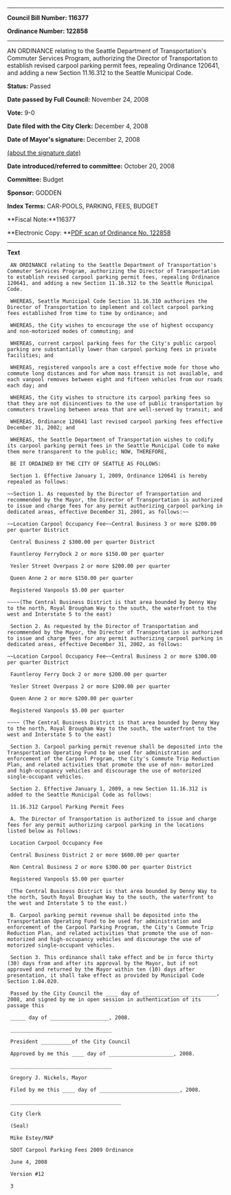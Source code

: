

********

**Council Bill Number: 116377**
   
**Ordinance Number: 122858**
********

 AN ORDINANCE relating to the Seattle Department of Transportation's Commuter Services Program, authorizing the Director of Transportation to establish revised carpool parking permit fees, repealing Ordinance 120641, and adding a new Section 11.16.312 to the Seattle Municipal Code.

**Status:** Passed
   
**Date passed by Full Council:** November 24, 2008
   
**Vote:** 9-0
   
**Date filed with the City Clerk:** December 4, 2008
   
**Date of Mayor's signature:** December 2, 2008
   
[(about the signature date)](/~public/approvaldate.htm)
   
   
   
**Date introduced/referred to committee:** October 20, 2008
   
**Committee:** Budget
   
**Sponsor:** GODDEN
   
   
**Index Terms:** CAR-POOLS, PARKING, FEES, BUDGET

**Fiscal Note:**116377

**Electronic Copy: **[PDF scan of Ordinance No. 122858](/~archives/Ordinances/Ord_122858.pdf)

********

**Text**
   
```
 AN ORDINANCE relating to the Seattle Department of Transportation's Commuter Services Program, authorizing the Director of Transportation to establish revised carpool parking permit fees, repealing Ordinance 120641, and adding a new Section 11.16.312 to the Seattle Municipal Code.

 WHEREAS, Seattle Municipal Code Section 11.16.310 authorizes the Director of Transportation to implement and collect carpool parking fees established from time to time by ordinance; and

 WHEREAS, the City wishes to encourage the use of highest occupancy and non-motorized modes of commuting; and

 WHEREAS, current carpool parking fees for the City's public carpool parking are substantially lower than carpool parking fees in private facilities; and

 WHEREAS, registered vanpools are a cost effective mode for those who commute long distances and for whom mass transit is not available, and each vanpool removes between eight and fifteen vehicles from our roads each day; and

 WHEREAS, the City wishes to structure its carpool parking fees so that they are not disincentives to the use of public transportation by commuters traveling between areas that are well-served by transit; and

 WHEREAS, Ordinance 120641 last revised carpool parking fees effective December 31, 2002; and

 WHEREAS, the Seattle Department of Transportation wishes to codify its carpool parking permit fees in the Seattle Municipal Code to make them more transparent to the public; NOW, THEREFORE,

 BE IT ORDAINED BY THE CITY OF SEATTLE AS FOLLOWS:

 Section 1. Effective January 1, 2009, Ordinance 120641 is hereby repealed as follows:

~~Section 1. As requested by the Director of Transportation and recommended by the Mayor, the Director of Transportation is authorized to issue and charge fees for any permit authorizing carpool parking in dedicated areas, effective December 31, 2001, as follows:~~

~~Location Carpool Occupancy Fee~~Central Business 3 or more $200.00 per quarter District

 Central Business 2 $300.00 per quarter District

 Fauntleroy FerryDock 2 or more $150.00 per quarter

 Yesler Street Overpass 2 or more $200.00 per quarter

 Queen Anne 2 or more $150.00 per quarter

 Registered Vanpools $5.00 per quarter

~~~~(The Central Business District is that area bounded by Denny Way to the north, Royal Brougham Way to the south, the waterfront to the west and Interstate 5 to the east)

 Section 2. As requested by the Director of Transportation and recommended by the Mayor, the Director of Transportation is authorized to issue and charge fees for any permit authorizing carpool parking in dedicated areas, effective December 31, 2002, as follows:

~~Location Carpool Occupancy Fee~~Central Business 2 or more $300.00 per quarter District

 Fauntleroy Ferry Dock 2 or more $200.00 per quarter

 Yesler Street Overpass 2 or more $200.00 per quarter

 Queen Anne 2 or more $200.00 per quarter

 Registered Vanpools $5.00 per quarter

~~~~ (The Central Business District is that area bounded by Denny Way to the north, Royal Brougham Way to the south, the waterfront to the west and Interstate 5 to the east)

 Section 3. Carpool parking permit revenue shall be deposited into the Transportation Operating Fund to be used for administration and enforcement of the Carpool Program, the City's Commute Trip Reduction Plan, and related activities that promote the use of non- motorized and high-occupancy vehicles and discourage the use of motorized single-occupant vehicles.

 Section 2. Effective January 1, 2009, a new Section 11.16.312 is added to the Seattle Municipal Code as follows:

 11.16.312 Carpool Parking Permit Fees

 A. The Director of Transportation is authorized to issue and charge fees for any permit authorizing carpool parking in the locations listed below as follows:

 Location Carpool Occupancy Fee

 Central Business District 2 or more $600.00 per quarter

 Non Central Business 2 or more $300.00 per quarter District

 Registered Vanpools $5.00 per quarter

 (The Central Business District is that area bounded by Denny Way to the north, South Royal Brougham Way to the south, the waterfront to the west and Interstate 5 to the east.)

 B. Carpool parking permit revenue shall be deposited into the Transportation Operating Fund to be used for administration and enforcement of the Carpool Parking Program, the City's Commute Trip Reduction Plan, and related activities that promote the use of non- motorized and high-occupancy vehicles and discourage the use of motorized single-occupant vehicles.

 Section 3. This ordinance shall take effect and be in force thirty (30) days from and after its approval by the Mayor, but if not approved and returned by the Mayor within ten (10) days after presentation, it shall take effect as provided by Municipal Code Section 1.04.020.

 Passed by the City Council the ____ day of ________________________, 2008, and signed by me in open session in authentication of its passage this

 _____ day of ___________________, 2008.

 _________________________________

 President __________of the City Council

 Approved by me this ____ day of _____________________, 2008.

 _________________________________

 Gregory J. Nickels, Mayor

 Filed by me this ____ day of __________________________, 2008.

 ____________________________________

 City Clerk

 (Seal)

 Mike Estey/MAP

 SDOT Carpool Parking Fees 2009 Ordinance

 June 4, 2008

 Version #12

 3

```
